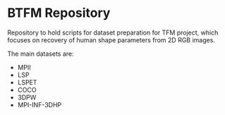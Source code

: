 # BTFM Repository
Repository to hold scripts for dataset preparation for TFM project, which focuses on recovery of human shape parameters from 2D RGB images.

The main datasets are:
 * MPII
 * LSP
 * LSPET
 * COCO
 * 3DPW
 * MPI-INF-3DHP
